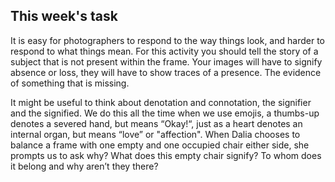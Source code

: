## This week's task

It is easy for photographers to respond to the way things look, and harder to respond to what things mean. For this activity you should tell the story of a subject that is not present within the frame. Your images will have to signify absence or loss, they will have to show traces of a presence. The evidence of something that is missing.

It might be useful to think about denotation and connotation, the signifier and the signified. We do this all the time when we use emojis, a thumbs-up denotes a severed hand, but means “Okay!“, just as a heart denotes an internal organ, but means “love” or "affection". 
When Dalia chooses to balance a frame with one empty and one occupied chair either side, she prompts us to ask why? What does this empty chair signify? To whom does it belong and why aren’t they there?
